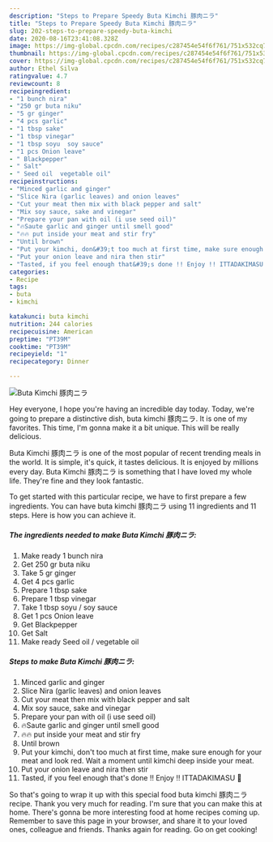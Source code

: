 ```yaml
---
description: "Steps to Prepare Speedy Buta Kimchi 豚肉ニラ"
title: "Steps to Prepare Speedy Buta Kimchi 豚肉ニラ"
slug: 202-steps-to-prepare-speedy-buta-kimchi
date: 2020-08-16T23:41:08.328Z
image: https://img-global.cpcdn.com/recipes/c287454e54f6f761/751x532cq70/buta-kimchi-豚肉ニラ-recipe-main-photo.jpg
thumbnail: https://img-global.cpcdn.com/recipes/c287454e54f6f761/751x532cq70/buta-kimchi-豚肉ニラ-recipe-main-photo.jpg
cover: https://img-global.cpcdn.com/recipes/c287454e54f6f761/751x532cq70/buta-kimchi-豚肉ニラ-recipe-main-photo.jpg
author: Ethel Silva
ratingvalue: 4.7
reviewcount: 8
recipeingredient:
- "1 bunch nira"
- "250 gr buta niku"
- "5 gr ginger"
- "4 pcs garlic"
- "1 tbsp sake"
- "1 tbsp vinegar"
- "1 tbsp soyu  soy sauce"
- "1 pcs Onion leave"
- " Blackpepper"
- " Salt"
- " Seed oil  vegetable oil"
recipeinstructions:
- "Minced garlic and ginger"
- "Slice Nira (garlic leaves) and onion leaves"
- "Cut your meat then mix with black pepper and salt"
- "Mix soy sauce, sake and vinegar"
- "Prepare your pan with oil (i use seed oil)"
- "🔥Saute garlic and ginger until smell good"
- "🔥🔥 put inside your meat and stir fry"
- "Until brown"
- "Put your kimchi, don&#39;t too much at first time, make sure enough for your meat and look red. Wait a moment until kimchi deep inside your meat."
- "Put your onion leave and nira then stir"
- "Tasted, if you feel enough that&#39;s done !! Enjoy !! ITTADAKIMASU 🥢"
categories:
- Recipe
tags:
- buta
- kimchi

katakunci: buta kimchi 
nutrition: 244 calories
recipecuisine: American
preptime: "PT39M"
cooktime: "PT39M"
recipeyield: "1"
recipecategory: Dinner

---
```



![Buta Kimchi 豚肉ニラ](https://img-global.cpcdn.com/recipes/c287454e54f6f761/751x532cq70/buta-kimchi-豚肉ニラ-recipe-main-photo.jpg)

Hey everyone, I hope you're having an incredible day today. Today, we're going to prepare a distinctive dish, buta kimchi 豚肉ニラ. It is one of my favorites. This time, I'm gonna make it a bit unique. This will be really delicious.



Buta Kimchi 豚肉ニラ is one of the most popular of recent trending meals in the world. It is simple, it's quick, it tastes delicious. It is enjoyed by millions every day. Buta Kimchi 豚肉ニラ is something that I have loved my whole life. They're fine and they look fantastic.


To get started with this particular recipe, we have to first prepare a few ingredients. You can have buta kimchi 豚肉ニラ using 11 ingredients and 11 steps. Here is how you can achieve it.

<!--inarticleads1-->

##### The ingredients needed to make Buta Kimchi 豚肉ニラ:

1. Make ready 1 bunch nira
1. Get 250 gr buta niku
1. Take 5 gr ginger
1. Get 4 pcs garlic
1. Prepare 1 tbsp sake
1. Prepare 1 tbsp vinegar
1. Take 1 tbsp soyu / soy sauce
1. Get 1 pcs Onion leave
1. Get  Blackpepper
1. Get  Salt
1. Make ready  Seed oil / vegetable oil




<!--inarticleads2-->

##### Steps to make Buta Kimchi 豚肉ニラ:

1. Minced garlic and ginger
1. Slice Nira (garlic leaves) and onion leaves
1. Cut your meat then mix with black pepper and salt
1. Mix soy sauce, sake and vinegar
1. Prepare your pan with oil (i use seed oil)
1. 🔥Saute garlic and ginger until smell good
1. 🔥🔥 put inside your meat and stir fry
1. Until brown
1. Put your kimchi, don&#39;t too much at first time, make sure enough for your meat and look red. Wait a moment until kimchi deep inside your meat.
1. Put your onion leave and nira then stir
1. Tasted, if you feel enough that&#39;s done !! Enjoy !! ITTADAKIMASU 🥢




So that's going to wrap it up with this special food buta kimchi 豚肉ニラ recipe. Thank you very much for reading. I'm sure that you can make this at home. There's gonna be more interesting food at home recipes coming up. Remember to save this page in your browser, and share it to your loved ones, colleague and friends. Thanks again for reading. Go on get cooking!
